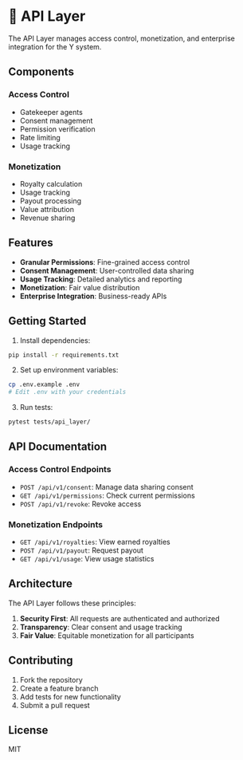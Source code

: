 # 🔑 API Layer

The API Layer manages access control, monetization, and enterprise integration for the Y system.

## Components

### Access Control
- Gatekeeper agents
- Consent management
- Permission verification
- Rate limiting
- Usage tracking

### Monetization
- Royalty calculation
- Usage tracking
- Payout processing
- Value attribution
- Revenue sharing

## Features

- **Granular Permissions**: Fine-grained access control
- **Consent Management**: User-controlled data sharing
- **Usage Tracking**: Detailed analytics and reporting
- **Monetization**: Fair value distribution
- **Enterprise Integration**: Business-ready APIs

## Getting Started

1. Install dependencies:
```bash
pip install -r requirements.txt
```

2. Set up environment variables:
```bash
cp .env.example .env
# Edit .env with your credentials
```

3. Run tests:
```bash
pytest tests/api_layer/
```

## API Documentation

### Access Control Endpoints
- `POST /api/v1/consent`: Manage data sharing consent
- `GET /api/v1/permissions`: Check current permissions
- `POST /api/v1/revoke`: Revoke access

### Monetization Endpoints
- `GET /api/v1/royalties`: View earned royalties
- `POST /api/v1/payout`: Request payout
- `GET /api/v1/usage`: View usage statistics

## Architecture

The API Layer follows these principles:
1. **Security First**: All requests are authenticated and authorized
2. **Transparency**: Clear consent and usage tracking
3. **Fair Value**: Equitable monetization for all participants

## Contributing

1. Fork the repository
2. Create a feature branch
3. Add tests for new functionality
4. Submit a pull request

## License

MIT 